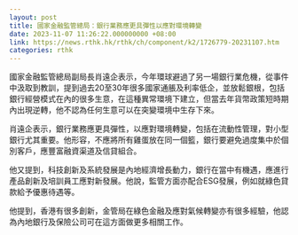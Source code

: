 ```yaml
---
layout: post
title: 國家金融監管總局：銀行業務應更具彈性以應對環境轉變
date: 2023-11-07 11:26:22.000000000 +08:00
link: https://news.rthk.hk/rthk/ch/component/k2/1726779-20231107.htm
categories: rthk
---
```


國家金融監管總局副局長肖遠企表示，今年環球避過了另一場銀行業危機，從事件中汲取到教訓，提到過去20至30年很多國家通脹及利率低企，並放鬆銀根，包括銀行經營模式在內的很多生意，在這種異常環境下建立，但當去年貨幣政策短時期內出現逆轉，他不認為任何生意可以在突變環境中生存下來。

肖遠企表示，銀行業務應更具彈性，以應對環境轉變，包括在流動性管理，對小型銀行尤其重要。他形容，不應將所有雞蛋放在同一個籃，銀行要避免過度集中於個別客戶，應豐富融資渠道及信貸組合。

他又提到，科技創新及系統發展是內地經濟增長動力，銀行在當中有機遇，應進行產品創新及培訓員工應對新發展。他說，監管方面亦配合ESG發展，例如就綠色貸款給予優惠待遇等。

他提到，香港有很多創新，金管局在綠色金融及應對氣候轉變亦有很多經驗，他認為內地銀行及保險公司可在這方面做更多相關工作。
